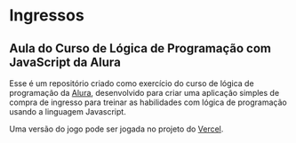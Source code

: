 # Ingressos

## Aula do Curso de Lógica de Programação com JavaScript da Alura

Esse é um repositório criado como exercício do curso de lógica de programação da [Alura](https://www.alura.com.br/), desenvolvido para criar uma aplicação simples de compra de ingresso para treinar as habilidades com lógica de programação usando a linguagem Javascript.

Uma versão do jogo pode ser jogada no projeto do [Vercel](https://ingresso-blond.vercel.app/).
